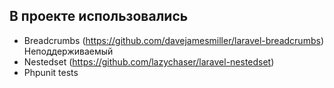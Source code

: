 В проекте использовались
---
- Breadcrumbs (https://github.com/davejamesmiller/laravel-breadcrumbs) Неподдерживаемый
- Nestedset (https://github.com/lazychaser/laravel-nestedset)
- Phpunit tests
